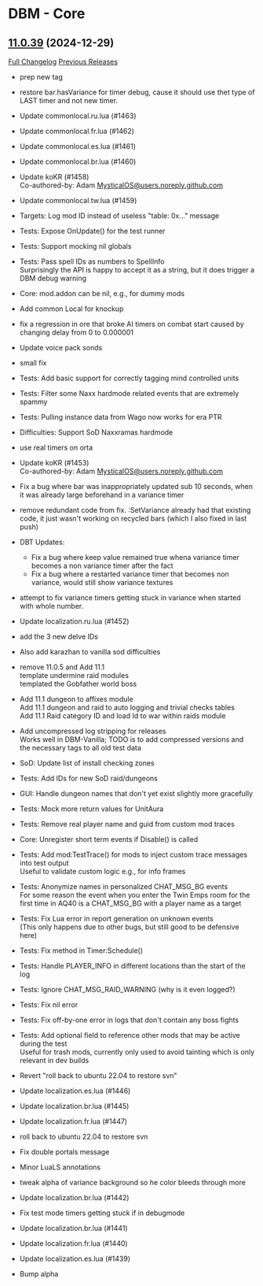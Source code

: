 # DBM - Core

## [11.0.39](https://github.com/DeadlyBossMods/DeadlyBossMods/tree/11.0.39) (2024-12-29)
[Full Changelog](https://github.com/DeadlyBossMods/DeadlyBossMods/compare/11.0.38...11.0.39) [Previous Releases](https://github.com/DeadlyBossMods/DeadlyBossMods/releases)

- prep new tag  
- restore bar.hasVariance for timer debug, cause it should use thet type of LAST timer and not new timer.  
- Update commonlocal.ru.lua (#1463)  
- Update commonlocal.fr.lua (#1462)  
- Update commonlocal.es.lua (#1461)  
- Update commonlocal.br.lua (#1460)  
- Update koKR (#1458)  
    Co-authored-by: Adam <MysticalOS@users.noreply.github.com>  
- Update commonlocal.tw.lua (#1459)  
- Targets: Log mod ID instead of useless "table: 0x..." message  
- Tests: Expose OnUpdate() for the test runner  
- Tests: Support mocking nil globals  
- Tests: Pass spell IDs as numbers to SpellInfo  
    Surprisingly the API is happy to accept it as a string, but it does trigger a DBM debug warning  
- Core: mod.addon can be nil, e.g., for dummy mods  
- Add common Local for knockup  
- fix a regression in ore that broke AI timers on combat start caused by changing delay from 0 to 0.000001  
- Update voice pack sonds  
- small fix  
- Tests: Add basic support for correctly tagging mind controlled units  
- Tests: Filter some Naxx hardmode related events that are extremely spammy  
- Tests: Pulling instance data from Wago now works for era PTR  
- Difficulties: Support SoD Naxxramas hardmode  
- use real timers on orta  
- Update koKR (#1453)  
    Co-authored-by: Adam <MysticalOS@users.noreply.github.com>  
- Fix a bug where bar was inappropriately updated sub 10 seconds, when it was already large beforehand in a variance timer  
- remove redundant code from fix. :SetVariance already had that existing code, it just wasn't working on recycled bars (which I also fixed in last push)  
- DBT Updates:  
     - Fix a bug where keep value remained true whena variance timer becomes a non variance timer after the fact  
     - Fix a bug where a restarted variance timer that becomes non variance, would still show variance textures  
- attempt to fix variance timers getting stuck in variance when started with whole number.  
- Update localization.ru.lua (#1452)  
- add the 3 new delve IDs  
- Also add karazhan to vanilla sod difficulties  
- remove 11.0.5 and Add 11.1  
    template undermine raid modules  
    templated the Gobfather world boss  
- Add 11.1 dungeon to affixes module  
    Add 11.1 dungeon and raid to auto logging and trivial checks tables  
    Add 11.1 Raid category ID and load Id to war within raids module  
- Add uncompressed log stripping for releases  
    Works well in DBM-Vanilla; TODO is to add compressed versions and the necessary tags to all old test data  
- SoD: Update list of install checking zones  
- Tests: Add IDs for new SoD raid/dungeons  
- GUI: Handle dungeon names that don't yet exist slightly more gracefully  
- Tests: Mock more return values for UnitAura  
- Tests: Remove real player name and guid from custom mod traces  
- Core: Unregister short term events if Disable() is called  
- Tests: Add mod:TestTrace() for mods to inject custom trace messages into test output  
    Useful to validate custom logic e.g., for info frames  
- Tests: Anonymize names in personalized CHAT\_MSG\_BG events  
    For some reason the event when you enter the Twin Emps room for the first time in AQ40 is a CHAT\_MSG\_BG with a player name as a target  
- Tests: Fix Lua error in report generation on unknown events  
    (This only happens due to other bugs, but still good to be defensive here)  
- Tests: Fix method in Timer:Schedule()  
- Tests: Handle PLAYER\_INFO in different locations than the start of the log  
- Tests: Ignore CHAT\_MSG\_RAID\_WARNING (why is it even logged?)  
- Tests: Fix nil error  
- Tests: Fix off-by-one error in logs that don't contain any boss fights  
- Tests: Add optional field to reference other mods that may be active during the test  
    Useful for trash mods, currently only used to avoid tainting which is only relevant in dev builds  
- Revert "roll back to ubuntu 22.04 to restore svn"  
- Update localization.es.lua (#1446)  
- Update localization.br.lua (#1445)  
- Update localization.fr.lua (#1447)  
- roll back to ubuntu 22.04 to restore svn  
- Fix double portals message  
- Minor LuaLS annotations  
- tweak alpha of variance background so he color bleeds through more  
- Update localization.br.lua (#1442)  
- Fix test mode timers getting stuck if in debugmode  
- Update localization.br.lua (#1441)  
- Update localization.fr.lua (#1440)  
- Update localization.es.lua (#1439)  
- Bump alpha  

